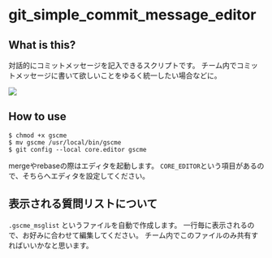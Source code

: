 # git_simple_commit_message_editor

## What is this?

対話的にコミットメッセージを記入できるスクリプトです。
チーム内でコミットメッセージに書いて欲しいことをゆるく統一したい場合などに。

![](https://raw.githubusercontent.com/shimokei53/git_simple_commit_message_editor/master/Untitled.gif)

## How to use

```
$ chmod +x gscme
$ mv gscme /usr/local/bin/gscme
$ git config --local core.editor gscme
```

mergeやrebaseの際はエディタを起動します。
`CORE_EDITOR`という項目があるので、そちらへエディタを設定してください。

## 表示される質問リストについて
`.gscme_msglist` というファイルを自動で作成します。
一行毎に表示されるので、お好みに合わせて編集してください。
チーム内でこのファイルのみ共有すればいいかなと思います。
